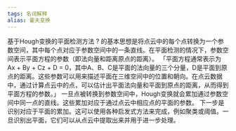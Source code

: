 ```yaml
---
tags: 名词解释
alias: 霍夫变换
---
```


基于Hough变换的平面检测方法
?
的基本思想是将点云中的每个点转换为一个参数空间，其中每个点对应于参数空间中的一条直线。在平面检测的情况下，参数空间表示平面方程的参数（即法向量和距离原点的距离）。
「平面方程通常表示为 Ax + By + Cz + D = 0，其中A、B、C是平面的法向量的三个分量，D是平面到原点的距离。这些参数可以用来描述平面在三维空间中的位置和朝向。在点云数据中，通过计算点云中的点，可以估计出平面法向量和平面到原点的距离，从而得到平面方程的参数。」
一旦点被转换到参数空间中，Hough变换就会累加通过参数空间中同一点的直线。这些累加对应于通过点云中相应点的平面的参数。
下一步是识别对应于平面的累加。这可以使用各种启发式方法来完成，例如聚类或阈值。一旦识别出平面，它们可以从点云中提取出来并用于进一步处理。
<!--SR:!2023-05-19,1,230-->